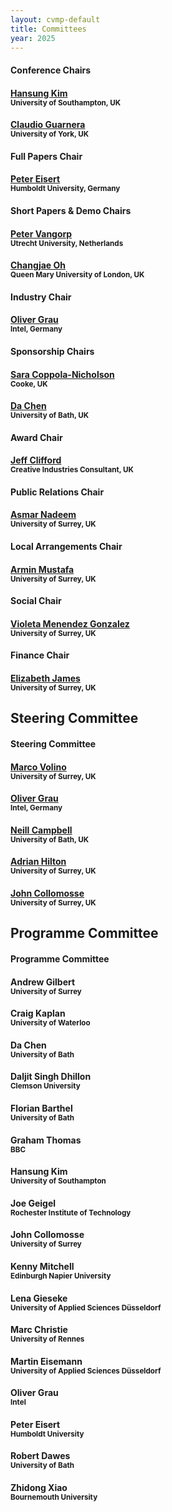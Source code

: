 ```yaml
---
layout: cvmp-default
title: Committees
year: 2025
---
```


<div class="row">
  <div class="col-xs-12 col-sm-6 col-lg-4">
    <div class="panel panel-default">
      <div class="panel-heading">
        <h4 class="panel-title">Conference Chairs</h4>
      </div>
      <div class="panel-body">
        <h4><a href="http://www.3dkim.com/Eng/" target="_blank">Hansung Kim</a><br><small>University of Southampton, UK</small></h4>
        <h4><a href="https://sites.google.com/view/giuseppe-claudio-guarnera" target="_blank">Claudio Guarnera</a><br><small>University of York, UK</small></h4>
      </div>
    </div>
  </div>
</div>

<div class="row">
  <div class="col-xs-12 col-sm-6 col-lg-4">
    <div class="panel panel-default">
      <div class="panel-heading">
        <h4 class="panel-title">Full Papers Chair</h4>
      </div>
      <div class="panel-body">
        <h4><a href="https://iphome.hhi.de/eisert/" target="_blank">Peter Eisert</a><br><small>Humboldt University, Germany</small></h4>
      </div>
    </div>
  </div>
  
  <div class="col-xs-12 col-sm-6 col-lg-4">
    <div class="panel panel-default">
      <div class="panel-heading">
        <h4 class="panel-title">Short Papers &amp; Demo Chairs</h4>
      </div>
      <div class="panel-body">
        <h4><a href="http://pvangorp.be/" target="_blank">Peter Vangorp</a><br><small>Utrecht University, Netherlands</small></h4>
        <h4><a href="https://eecs.qmul.ac.uk/~coh/" target="_blank">Changjae Oh</a><br><small>Queen Mary University of London, UK</small></h4>
      </div>
    </div>
  </div>
  
  <div class="col-xs-12 col-sm-6 col-lg-4">
    <div class="panel panel-default">
      <div class="panel-heading">
        <h4 class="panel-title">Industry Chair</h4>
      </div>
      <div class="panel-body">
        <h4><a href="http://www.megalithic-visions.org/oliver/" target="_blank">Oliver Grau</a><br><small>Intel, Germany</small></h4>
      </div>
    </div>
  </div>
</div>

<div class="row">
  <div class="col-xs-12 col-sm-6 col-lg-4">
    <div class="panel panel-default">
      <div class="panel-heading">
        <h4 class="panel-title">Sponsorship Chairs</h4>
      </div>
      <div class="panel-body">
        <h4><a href="https://www.coppola-nicholson.com/" target="_blank">Sara Coppola-Nicholson</a><br><small>Cooke, UK</small></h4>
        <h4><a href="https://dachen.net/" target="_blank">Da Chen</a><br><small>University of Bath, UK</small></h4>
      </div>
    </div>
  </div>
  
  <div class="col-xs-12 col-sm-6 col-lg-4">
    <div class="panel panel-default">
      <div class="panel-heading">
        <h4 class="panel-title">Award Chair</h4>
      </div>
      <div class="panel-body">
        <h4><a href="http://evastute.com/" target="_blank">Jeff Clifford</a><br><small>Creative Industries Consultant, UK</small></h4>
      </div>
    </div>
  </div>
  
  <div class="col-xs-12 col-sm-6 col-lg-4">
    <div class="panel panel-default">
      <div class="panel-heading">
        <h4 class="panel-title">Public Relations Chair</h4>
      </div>
      <div class="panel-body">
        <h4><a href="https://www.surrey.ac.uk/people/asmar-nadeem" target="_blank">Asmar Nadeem</a><br><small>University of Surrey, UK</small></h4>
      </div>
    </div>
  </div>
</div>

<div class="row">
  <div class="col-xs-12 col-sm-6 col-lg-4">
    <div class="panel panel-default">
      <div class="panel-heading">
        <h4 class="panel-title">Local Arrangements Chair</h4>
      </div>
      <div class="panel-body">
        <h4><a href="https://arminmustafa.github.io/" target="_blank">Armin Mustafa</a><br><small>University of Surrey, UK</small></h4>
      </div>
    </div>
  </div>
  
  <div class="col-xs-12 col-sm-6 col-lg-4">
    <div class="panel panel-default">
      <div class="panel-heading">
        <h4 class="panel-title">Social Chair</h4>
      </div>
      <div class="panel-body">
        <h4><a href="https://www.surrey.ac.uk/people/violeta-menendez-gonzalez" target="_blank">Violeta Menendez Gonzalez</a><br><small>University of Surrey, UK</small></h4>
      </div>
    </div>
  </div>
  
  <div class="col-xs-12 col-sm-6 col-lg-4">
    <div class="panel panel-default">
      <div class="panel-heading">
        <h4 class="panel-title">Finance Chair</h4>
      </div>
      <div class="panel-body">
        <h4><a href="https://www.surrey.ac.uk/people/elizabeth-eli-james" target="_blank">Elizabeth James</a><br><small>University of Surrey, UK</small></h4>
      </div>
    </div>
  </div>
</div>

<h2>Steering Committee</h2>
<div class="row">
  <div class="col-xs-12">
    <div class="panel panel-default">
      <div class="panel-heading">
        <h4 class="panel-title">Steering Committee</h4>
      </div>
      <div class="panel-body">
        <div class="row">
          <div class="col-xs-12 col-sm-4 col-lg-4">
            <h4><a href="https://marcovolino.github.io/" target="_blank">Marco Volino</a><br><small>University of Surrey, UK</small></h4>
            <h4><a href="http://www.megalithic-visions.org/oliver/" target="_blank">Oliver Grau</a><br><small>Intel, Germany</small></h4>
          </div>
          <div class="col-xs-12 col-sm-4 col-lg-4">
            <h4><a href="https://researchportal.bath.ac.uk/en/persons/neill-campbell" target="_blank">Neill Campbell</a><br><small>University of Bath, UK</small></h4>
            <h4><a href="https://www.surrey.ac.uk/people/adrian-hilton" target="_blank">Adrian Hilton</a><br><small>University of Surrey, UK</small></h4>
          </div>
          <div class="col-xs-12 col-sm-4 col-lg-4">
            <h4><a href="https://personalpages.surrey.ac.uk/j.collomosse/" target="_blank">John Collomosse</a><br><small>University of Surrey, UK</small></h4>
          </div>
        </div>
      </div>
    </div>
  </div>
</div>

<h2>Programme Committee</h2>
<div class="row">
  <div class="col-xs-12">
    <div class="panel panel-default">
      <div class="panel-heading">
        <h4 class="panel-title">Programme Committee</h4>
      </div>
      <div class="panel-body">
        <div class="row">
          <div class="col-xs-12 col-sm-4 col-lg-4">
            <h4>Andrew Gilbert<br><small>University of Surrey</small></h4>
            <h4>Craig Kaplan<br><small>University of Waterloo</small></h4>
            <h4>Da Chen<br><small>University of Bath</small></h4>
            <h4>Daljit Singh Dhillon<br><small>Clemson University</small></h4>
            <h4>Florian Barthel<br><small>University of Bath</small></h4>
          </div>
          <div class="col-xs-12 col-sm-4 col-lg-4">
            <h4>Graham Thomas<br><small>BBC</small></h4>
            <h4>Hansung Kim<br><small>University of Southampton</small></h4>
            <h4>Joe Geigel<br><small>Rochester Institute of Technology</small></h4>
            <h4>John Collomosse<br><small>University of Surrey</small></h4>
            <h4>Kenny Mitchell<br><small>Edinburgh Napier University</small></h4>
          </div>
          <div class="col-xs-12 col-sm-4 col-lg-4">
            <h4>Lena Gieseke<br><small>University of Applied Sciences Düsseldorf</small></h4>
            <h4>Marc Christie<br><small>University of Rennes</small></h4>
            <h4>Martin Eisemann<br><small>University of Applied Sciences Düsseldorf</small></h4>
            <h4>Oliver Grau<br><small>Intel</small></h4>
            <h4>Peter Eisert<br><small>Humboldt University</small></h4>
            <h4>Robert Dawes<br><small>University of Bath</small></h4>
            <h4>Zhidong Xiao<br><small>Bournemouth University</small></h4>
          </div>
        </div>
      </div>
    </div>
  </div>
</div>